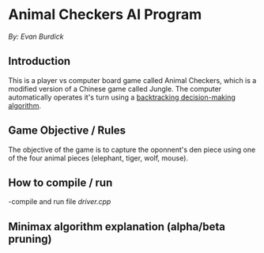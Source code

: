 # Animal Checkers AI Program 
*By: Evan Burdick*

## Introduction
This is a player vs computer board game called Animal Checkers, which is a modified version of a Chinese game called Jungle. The computer
automatically operates it's turn using a [backtracking decision-making algorithm](https://en.wikipedia.org/wiki/Minimax). 

## Game Objective / Rules
The objective of the game is to capture the oponnent's den piece using one of the four animal pieces (elephant, tiger, wolf, mouse).

## How to compile / run
-compile and run file *driver.cpp*

## Minimax algorithm explanation (alpha/beta pruning)
